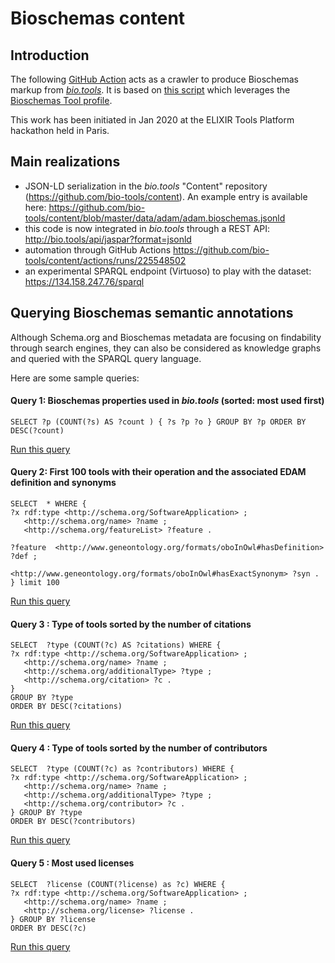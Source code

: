 # Bioschemas content

## Introduction
The following [GitHub Action](https://github.com/bio-tools/content/actions/runs/225548502/workflow) acts as a crawler to produce Bioschemas markup from [_bio.tools_](https://bio.tools). It is based on [this script](https://github.com/bio-tools/content/blob/master/scripts/bioschemas/biotools_to_bioschemas.py) which leverages  the [Bioschemas Tool profile](https://bioschemas.org/profiles/Tool/0.4-DRAFT-2019_07_19). 

This work has been initiated in Jan 2020 at the ELIXIR Tools Platform hackathon held in Paris. 

## Main realizations
- JSON-LD serialization in the _bio.tools_ "Content" repository (https://github.com/bio-tools/content). An example entry is available here: https://github.com/bio-tools/content/blob/master/data/adam/adam.bioschemas.jsonld
- this code is now integrated in _bio.tools_ through a REST API: http://bio.tools/api/jaspar?format=jsonld
- automation through GitHub Actions https://github.com/bio-tools/content/actions/runs/225548502 
- an experimental SPARQL endpoint (Virtuoso) to play with the dataset: https://134.158.247.76/sparql 

## Querying Bioschemas semantic annotations
Although Schema.org and Bioschemas metadata are focusing on findability through search engines, they can also be considered as knowledge graphs and queried with the SPARQL query language. 

Here are some sample queries: 
#### Query 1: Bioschemas properties used in _bio.tools_ (sorted: most used first)
```
SELECT ?p (COUNT(?s) AS ?count ) { ?s ?p ?o } GROUP BY ?p ORDER BY DESC(?count)
```
[Run this query](https://134.158.247.76/sparql?default-graph-uri=&query=SELECT+%3Fp+%28COUNT%28%3Fs%29+AS+%3Fcount+%29+%7B+%3Fs+%3Fp+%3Fo+%7D+GROUP+BY+%3Fp+ORDER+BY+DESC%28%3Fcount%29&format=text%2Fhtml&timeout=0&debug=on&run=+Run+Query+)

#### Query 2: First 100 tools with their operation and the associated EDAM definition and synonyms
```
SELECT  * WHERE {
?x rdf:type <http://schema.org/SoftwareApplication> ;
   <http://schema.org/name> ?name ; 
   <http://schema.org/featureList> ?feature .

?feature  <http://www.geneontology.org/formats/oboInOwl#hasDefinition> ?def ; 
         <http://www.geneontology.org/formats/oboInOwl#hasExactSynonym> ?syn .
} limit 100
```
[Run this query](https://134.158.247.76/sparql?default-graph-uri=&query=SELECT++*+WHERE+%7B%0D%0A%3Fx+rdf%3Atype+%3Chttp%3A%2F%2Fschema.org%2FSoftwareApplication%3E+%3B%0D%0A+++%3Chttp%3A%2F%2Fschema.org%2Fname%3E+%3Fname+%3B+%0D%0A+++%3Chttp%3A%2F%2Fschema.org%2FfeatureList%3E+%3Ffeature+.%0D%0A%0D%0A%3Ffeature++%3Chttp%3A%2F%2Fwww.geneontology.org%2Fformats%2FoboInOwl%23hasDefinition%3E+%3Fdef+%3B+%0D%0A+++++++++%3Chttp%3A%2F%2Fwww.geneontology.org%2Fformats%2FoboInOwl%23hasExactSynonym%3E+%3Fsyn+.%0D%0A%7D+limit+100&format=text%2Fhtml&timeout=0&debug=on&run=+Run+Query+)

#### Query 3 : Type of tools sorted by the number of citations
```
SELECT  ?type (COUNT(?c) AS ?citations) WHERE {
?x rdf:type <http://schema.org/SoftwareApplication> ;
   <http://schema.org/name> ?name ; 
   <http://schema.org/additionalType> ?type ;
   <http://schema.org/citation> ?c .
} 
GROUP BY ?type
ORDER BY DESC(?citations)
```
[Run this query](https://134.158.247.76/sparql?default-graph-uri=&query=SELECT++%3Ftype+%28COUNT%28%3Fc%29+AS+%3Fcitations%29+WHERE+%7B%0D%0A%3Fx+rdf%3Atype+%3Chttp%3A%2F%2Fschema.org%2FSoftwareApplication%3E+%3B%0D%0A+++%3Chttp%3A%2F%2Fschema.org%2Fname%3E+%3Fname+%3B+%0D%0A+++%3Chttp%3A%2F%2Fschema.org%2FadditionalType%3E+%3Ftype+%3B%0D%0A+++%3Chttp%3A%2F%2Fschema.org%2Fcitation%3E+%3Fc+.%0D%0A%7D+%0D%0AGROUP+BY+%3Ftype%0D%0AORDER+BY+DESC%28%3Fcitations%29&format=text%2Fhtml&timeout=0&debug=on&run=+Run+Query+)

#### Query 4 : Type of tools sorted by the number of contributors
```
SELECT  ?type (COUNT(?c) as ?contributors) WHERE {
?x rdf:type <http://schema.org/SoftwareApplication> ;
   <http://schema.org/name> ?name ; 
   <http://schema.org/additionalType> ?type ;
   <http://schema.org/contributor> ?c .
} GROUP BY ?type
ORDER BY DESC(?contributors)
```
[Run this query](https://134.158.247.76/sparql?default-graph-uri=&query=SELECT++%3Ftype+%28COUNT%28%3Fc%29+as+%3Fcontributors%29+WHERE+%7B%0D%0A%3Fx+rdf%3Atype+%3Chttp%3A%2F%2Fschema.org%2FSoftwareApplication%3E+%3B%0D%0A+++%3Chttp%3A%2F%2Fschema.org%2Fname%3E+%3Fname+%3B+%0D%0A+++%3Chttp%3A%2F%2Fschema.org%2FadditionalType%3E+%3Ftype+%3B%0D%0A+++%3Chttp%3A%2F%2Fschema.org%2Fcontributor%3E+%3Fc+.%0D%0A%7D+GROUP+BY+%3Ftype%0D%0AORDER+BY+DESC%28%3Fcontributors%29&format=text%2Fhtml&timeout=0&debug=on&run=+Run+Query+)

#### Query 5 : Most used licenses 
```
SELECT  ?license (COUNT(?license) as ?c) WHERE {
?x rdf:type <http://schema.org/SoftwareApplication> ;
   <http://schema.org/name> ?name ; 
   <http://schema.org/license> ?license .
} GROUP BY ?license
ORDER BY DESC(?c)
```
[Run this query](https://134.158.247.76/sparql?default-graph-uri=&query=SELECT++%3Flicense+%28COUNT%28%3Flicense%29+as+%3Fc%29+WHERE+%7B%0D%0A%3Fx+rdf%3Atype+%3Chttp%3A%2F%2Fschema.org%2FSoftwareApplication%3E+%3B%0D%0A+++%3Chttp%3A%2F%2Fschema.org%2Fname%3E+%3Fname+%3B+%0D%0A+++%3Chttp%3A%2F%2Fschema.org%2Flicense%3E+%3Flicense+.%0D%0A%7D+GROUP+BY+%3Flicense%0D%0AORDER+BY+DESC%28%3Fc%29&format=text%2Fhtml&timeout=0&debug=on&run=+Run+Query+)
